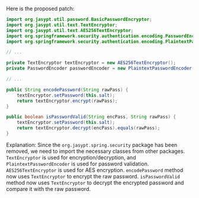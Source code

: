 Here is the proposed patch:
```java
import org.jasypt.util.password.BasicPasswordEncryptor;
import org.jasypt.util.text.TextEncryptor;
import org.jasypt.util.text.AES256TextEncryptor;
import org.springframework.security.authentication.encoding.PasswordEncoder;
import org.springframework.security.authentication.encoding.PlaintextPasswordEncoder;

// ...

private TextEncryptor textEncryptor = new AES256TextEncryptor();
private PasswordEncoder passwordEncoder = new PlaintextPasswordEncoder();

// ...

public String encodePassword(String rawPass) {
    textEncryptor.setPassword(this.salt);
    return textEncryptor.encrypt(rawPass);
}

public boolean isPasswordValid(String encPass, String rawPass) {
    textEncryptor.setPassword(this.salt);
    return textEncryptor.decrypt(encPass).equals(rawPass);
}
```
Explanation:
Since the `org.jasypt.spring.security` package has been removed, we need to import the necessary classes from other packages.
`TextEncryptor` is used for encryption/decryption, and `PlaintextPasswordEncoder` is used for password validation.
`AES256TextEncryptor` is used for AES encryption.
`encodePassword` method now uses `TextEncryptor` to encrypt the raw password.
`isPasswordValid` method now uses `TextEncryptor` to decrypt the encrypted password and compare it with the raw password.